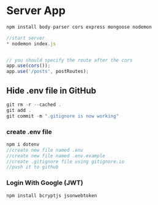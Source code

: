 # Server App

```javascript
npm install body-parser cors express mongoose nodemon

//start server 
* nodemon index.js


// you should specify the route after the cors
app.use(cors());
app.use('/posts', postRoutes);
```

## Hide .env file in GitHub

```javaScript
git rm -r --cached .
git add .
git commit -m ".gitignore is now working"
```

### create .env file

```javaScript
npm i dotenv
//create new file named .env
//create new file named .env.example
//create .gitignore file using gitignore.io
//push it to github
```

### Login With Google (JWT)

```bash
npm install bcryptjs jsonwebtoken
```